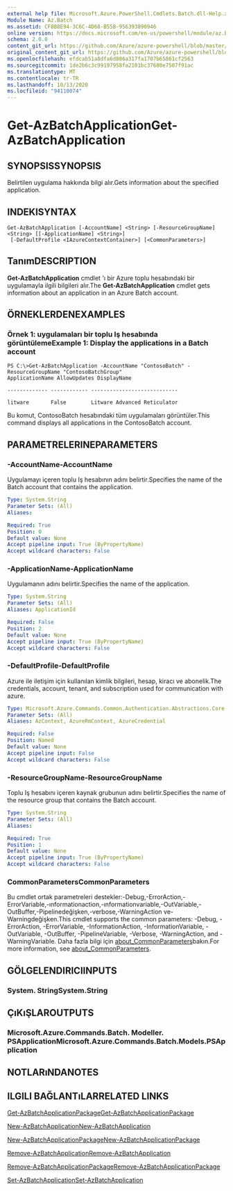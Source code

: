 ```yaml
---
external help file: Microsoft.Azure.PowerShell.Cmdlets.Batch.dll-Help.xml
Module Name: Az.Batch
ms.assetid: CF8B8E94-3C6C-4D68-B55B-956393890946
online version: https://docs.microsoft.com/en-us/powershell/module/az.batch/get-azbatchapplication
schema: 2.0.0
content_git_url: https://github.com/Azure/azure-powershell/blob/master/src/Batch/Batch/help/Get-AzBatchApplication.md
original_content_git_url: https://github.com/Azure/azure-powershell/blob/master/src/Batch/Batch/help/Get-AzBatchApplication.md
ms.openlocfilehash: efdcab51a8dfa6d886a317fa1707b65861cf2563
ms.sourcegitcommit: 1de2b6c3c99197958fa2101bc37680e7507f91ac
ms.translationtype: MT
ms.contentlocale: tr-TR
ms.lasthandoff: 10/13/2020
ms.locfileid: "94110074"
---
```

# <span data-ttu-id="23260-101">Get-AzBatchApplication</span><span class="sxs-lookup"><span data-stu-id="23260-101">Get-AzBatchApplication</span></span>

## <span data-ttu-id="23260-102">SYNOPSIS</span><span class="sxs-lookup"><span data-stu-id="23260-102">SYNOPSIS</span></span>
<span data-ttu-id="23260-103">Belirtilen uygulama hakkında bilgi alır.</span><span class="sxs-lookup"><span data-stu-id="23260-103">Gets information about the specified application.</span></span>

## <span data-ttu-id="23260-104">INDEKI</span><span class="sxs-lookup"><span data-stu-id="23260-104">SYNTAX</span></span>

```
Get-AzBatchApplication [-AccountName] <String> [-ResourceGroupName] <String> [[-ApplicationName] <String>]
 [-DefaultProfile <IAzureContextContainer>] [<CommonParameters>]
```

## <span data-ttu-id="23260-105">Tanım</span><span class="sxs-lookup"><span data-stu-id="23260-105">DESCRIPTION</span></span>
<span data-ttu-id="23260-106">**Get-AzBatchApplication** cmdlet 'ı bir Azure toplu hesabındaki bir uygulamayla ilgili bilgileri alır.</span><span class="sxs-lookup"><span data-stu-id="23260-106">The **Get-AzBatchApplication** cmdlet gets information about an application in an Azure Batch account.</span></span>

## <span data-ttu-id="23260-107">ÖRNEKLERDEN</span><span class="sxs-lookup"><span data-stu-id="23260-107">EXAMPLES</span></span>

### <span data-ttu-id="23260-108">Örnek 1: uygulamaları bir toplu Iş hesabında görüntüleme</span><span class="sxs-lookup"><span data-stu-id="23260-108">Example 1: Display the applications in a Batch account</span></span>
```
PS C:\>Get-AzBatchApplication -AccountName "ContosoBatch" -ResourceGroupName "ContosoBatchGroup"
ApplicationName AllowUpdates DisplayName

------------- ------------ ----------------------------

litware       False        Litware Advanced Reticulator
```

<span data-ttu-id="23260-109">Bu komut, ContosoBatch hesabındaki tüm uygulamaları görüntüler.</span><span class="sxs-lookup"><span data-stu-id="23260-109">This command displays all applications in the ContosoBatch account.</span></span>

## <span data-ttu-id="23260-110">PARAMETRELERINE</span><span class="sxs-lookup"><span data-stu-id="23260-110">PARAMETERS</span></span>

### <span data-ttu-id="23260-111">-AccountName</span><span class="sxs-lookup"><span data-stu-id="23260-111">-AccountName</span></span>
<span data-ttu-id="23260-112">Uygulamayı içeren toplu Iş hesabının adını belirtir.</span><span class="sxs-lookup"><span data-stu-id="23260-112">Specifies the name of the Batch account that contains the application.</span></span>

```yaml
Type: System.String
Parameter Sets: (All)
Aliases:

Required: True
Position: 0
Default value: None
Accept pipeline input: True (ByPropertyName)
Accept wildcard characters: False
```

### <span data-ttu-id="23260-113">-ApplicationName</span><span class="sxs-lookup"><span data-stu-id="23260-113">-ApplicationName</span></span>
<span data-ttu-id="23260-114">Uygulamanın adını belirtir.</span><span class="sxs-lookup"><span data-stu-id="23260-114">Specifies the name of the application.</span></span>

```yaml
Type: System.String
Parameter Sets: (All)
Aliases: ApplicationId

Required: False
Position: 2
Default value: None
Accept pipeline input: True (ByPropertyName)
Accept wildcard characters: False
```

### <span data-ttu-id="23260-115">-DefaultProfile</span><span class="sxs-lookup"><span data-stu-id="23260-115">-DefaultProfile</span></span>
<span data-ttu-id="23260-116">Azure ile iletişim için kullanılan kimlik bilgileri, hesap, kiracı ve abonelik.</span><span class="sxs-lookup"><span data-stu-id="23260-116">The credentials, account, tenant, and subscription used for communication with azure.</span></span>

```yaml
Type: Microsoft.Azure.Commands.Common.Authentication.Abstractions.Core.IAzureContextContainer
Parameter Sets: (All)
Aliases: AzContext, AzureRmContext, AzureCredential

Required: False
Position: Named
Default value: None
Accept pipeline input: False
Accept wildcard characters: False
```

### <span data-ttu-id="23260-117">-ResourceGroupName</span><span class="sxs-lookup"><span data-stu-id="23260-117">-ResourceGroupName</span></span>
<span data-ttu-id="23260-118">Toplu Iş hesabını içeren kaynak grubunun adını belirtir.</span><span class="sxs-lookup"><span data-stu-id="23260-118">Specifies the name of the resource group that contains the Batch account.</span></span>

```yaml
Type: System.String
Parameter Sets: (All)
Aliases:

Required: True
Position: 1
Default value: None
Accept pipeline input: True (ByPropertyName)
Accept wildcard characters: False
```

### <span data-ttu-id="23260-119">CommonParameters</span><span class="sxs-lookup"><span data-stu-id="23260-119">CommonParameters</span></span>
<span data-ttu-id="23260-120">Bu cmdlet ortak parametreleri destekler:-Debug,-ErrorAction,-ErrorVariable,-ınformationaction,-ınformationvariable,-OutVariable,-OutBuffer,-Pipelinedeğişken,-verbose,-WarningAction ve-Warningdeğişken.</span><span class="sxs-lookup"><span data-stu-id="23260-120">This cmdlet supports the common parameters: -Debug, -ErrorAction, -ErrorVariable, -InformationAction, -InformationVariable, -OutVariable, -OutBuffer, -PipelineVariable, -Verbose, -WarningAction, and -WarningVariable.</span></span> <span data-ttu-id="23260-121">Daha fazla bilgi için [about_CommonParameters](http://go.microsoft.com/fwlink/?LinkID=113216)bakın.</span><span class="sxs-lookup"><span data-stu-id="23260-121">For more information, see [about_CommonParameters](http://go.microsoft.com/fwlink/?LinkID=113216).</span></span>

## <span data-ttu-id="23260-122">GÖLGELENDIRICI</span><span class="sxs-lookup"><span data-stu-id="23260-122">INPUTS</span></span>

### <span data-ttu-id="23260-123">System. String</span><span class="sxs-lookup"><span data-stu-id="23260-123">System.String</span></span>

## <span data-ttu-id="23260-124">ÇıKıŞLAR</span><span class="sxs-lookup"><span data-stu-id="23260-124">OUTPUTS</span></span>

### <span data-ttu-id="23260-125">Microsoft.Azure.Commands.Batch. Modeller. PSApplication</span><span class="sxs-lookup"><span data-stu-id="23260-125">Microsoft.Azure.Commands.Batch.Models.PSApplication</span></span>

## <span data-ttu-id="23260-126">NOTLARıNDA</span><span class="sxs-lookup"><span data-stu-id="23260-126">NOTES</span></span>

## <span data-ttu-id="23260-127">ILGILI BAĞLANTıLAR</span><span class="sxs-lookup"><span data-stu-id="23260-127">RELATED LINKS</span></span>

[<span data-ttu-id="23260-128">Get-AzBatchApplicationPackage</span><span class="sxs-lookup"><span data-stu-id="23260-128">Get-AzBatchApplicationPackage</span></span>](./Get-AzBatchApplicationPackage.md)

[<span data-ttu-id="23260-129">New-AzBatchApplication</span><span class="sxs-lookup"><span data-stu-id="23260-129">New-AzBatchApplication</span></span>](./New-AzBatchApplication.md)

[<span data-ttu-id="23260-130">New-AzBatchApplicationPackage</span><span class="sxs-lookup"><span data-stu-id="23260-130">New-AzBatchApplicationPackage</span></span>](./New-AzBatchApplicationPackage.md)

[<span data-ttu-id="23260-131">Remove-AzBatchApplication</span><span class="sxs-lookup"><span data-stu-id="23260-131">Remove-AzBatchApplication</span></span>](./Remove-AzBatchApplication.md)

[<span data-ttu-id="23260-132">Remove-AzBatchApplicationPackage</span><span class="sxs-lookup"><span data-stu-id="23260-132">Remove-AzBatchApplicationPackage</span></span>](./Remove-AzBatchApplicationPackage.md)

[<span data-ttu-id="23260-133">Set-AzBatchApplication</span><span class="sxs-lookup"><span data-stu-id="23260-133">Set-AzBatchApplication</span></span>](./Set-AzBatchApplication.md)


